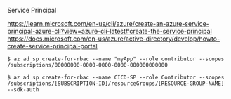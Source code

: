 Service Principal

https://learn.microsoft.com/en-us/cli/azure/create-an-azure-service-principal-azure-cli?view=azure-cli-latest#create-the-service-principal
https://docs.microsoft.com/en-us/azure/active-directory/develop/howto-create-service-principal-portal

```shell
$ az ad sp create-for-rbac --name "myApp" --role contributor --scopes /subscriptions/00000000-0000-0000-0000-000000000000
```
```shell
$ az ad sp create-for-rbac --name CICD-SP --role Contributor --scopes /subscriptions/[SUBSCRIPTION-ID]/resourceGroups/[RESOURCE-GROUP-NAME] --sdk-auth
```


